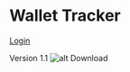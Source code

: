 # Wallet Tracker


[Login](images/login.jpg)

Version 1.1
![alt Download](https://drive.google.com/file/d/1fjJ1iQ42bjPq_Il-CdblB6EJtIGM5xjt/view?usp=sharing)
